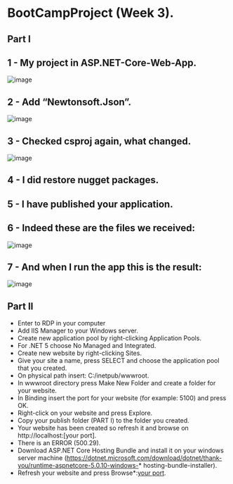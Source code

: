 # BootCampProject (Week 3).

## Part I

## 1 - My project in ASP.NET-Core-Web-App.
 ![image](https://user-images.githubusercontent.com/47865329/135423364-a5d79c90-9fd5-4d61-a256-b202ccc45b9c.png)

## 2 - Add “Newtonsoft.Json”.
![image](https://user-images.githubusercontent.com/47865329/135424865-8cec0478-e387-4d5a-ab88-2488b0cb5a31.png)

## 3 - Checked csproj again, what changed.
![image](https://user-images.githubusercontent.com/47865329/135426408-cf7ca759-b464-4bd6-81d3-a4f8654d9b96.png)

## 4 - I did restore nugget packages.
## 5 - I have published your application.

## 6 - Indeed these are the files we received:
![image](https://user-images.githubusercontent.com/47865329/135427843-e91608c3-cd87-4e1a-a683-d409f477bd58.png)

## 7 - And when I run the app this is the result:
![image](https://user-images.githubusercontent.com/47865329/135428326-4547e9c8-139d-4834-8d17-e48b738d423c.png)


## Part II

* Enter to RDP in your computer 
* Add IIS Manager to your Windows server.
* Create new application pool by right-clicking Application Pools.
* For .NET 5 choose No Managed and Integrated.
* Create new website by right-clicking Sites.
* Give your site a name, press SELECT and choose the application pool that you created.
* On physical path insert: C:/inetpub/wwwroot.
* In wwwroot directory press Make New Folder and create a folder for your website.
* In Binding insert the port for your website (for example: 5100) and press OK.
* Right-click on your website and press Explore.
* Copy your publish folder (PART I) to the folder you created.
* Your website has been created so refresh it and browse on http://localhost:[your port].
* There is an ERROR (500.29).
* Download ASP.NET Core Hosting Bundle and install it on your windows server machine (https://dotnet.microsoft.com/download/dotnet/thank-you/runtime-aspnetcore-5.0.10-windows-* hosting-bundle-installer).
* Refresh your website and press Browse*:[your port](http).
